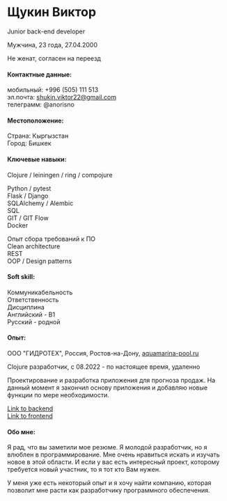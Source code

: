 # Щукин Виктор 
Junior back-еnd developer  

Мужчина, 23 года, 27.04.2000

Не женат, согласен на переезд 

#### Контактные данные:
мобильный: +996 (505) 111 513  
эл.почта: shukin.viktor22@gmail.com  
телеграмм: @anorisno

#### Местоположение:

Страна: Кыргызстан  
Город: Бишкек

#### Ключевые навыки:

Clojure / leiningen / ring / compojure


Python / pytest  
Flask / Django  
SQLAlchemy / Alembic  
SQL  
GIT / GIT Flow  
Docker

Опыт сбора требований к ПО  
Clean architecture  
REST  
OOP / Design patterns

#### Soft skill:

Коммуникабельность  
Ответственность  
Дисциплина  
Английский - B1  
Русский - родной

#### Опыт:

ООО "ГИДРОТЕХ", Россия,
Ростов-на-Дону, [aquamarina-pool.ru](https://aquamarina-pool.ru/)

Clojure разработчик, с 08.2022 - по настоящее время, удаленно

Проектирование и разработка приложения 
для прогноза продаж.
На данный момент я закончил основу приложения 
и добавляю новые функции по мере необходимости.

[Link to backend](https://github.com/ViktorShchukin/sale-adviser-clojure/tree/dev)  
[Link to frontend](https://github.com/ViktorShchukin/elmClientForSailAdviser.git)

#### Обо мне:

 Я рад, что вы
заметили мое резюме. Я молодой
разработчик, но я 
влюблен в программирование. Мне очень нравиться
искать и изучать новое
в этой области. И если у вас есть
интересный проект, которому требуется новый участник,
то я тот кто Вам нужен.

У меня уже есть
некоторый опыт и я хочу
найти компанию, которая позволит
мне расти как разработчику программного обеспечения.

